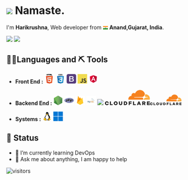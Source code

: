 <h1>
  <img src="https://emojis.slackmojis.com/emojis/images/1531849430/4246/blob-sunglasses.gif?1531849430" width="30"/> Namaste.
</h1>

<p>I'm <b>Harikrushna</b>, Web developer from <img src="https://raw.githubusercontent.com/hampusborgos/country-flags/main/svg/in.svg" width="13"/> <b>Anand,Gujarat, India</b>. </p>

<a href="mailto:github@haripatel.co.in?subject=%5BGitHub%5D%20%F0%9F%94%A5Contact&body=Hello%20Hari%2C%0D%0A%0D%0AI've%20seen%20your%20Github%20Profile%2C%20I%20want%20to"><img src="https://img.shields.io/badge/e‑mail-D14836.svg?style=for-the-badge&logo=GMail&logoColor=white" /></a>
<a href="https://linkedin.com/in/hardikhari96"><img src="https://img.shields.io/badge/linkedin-0077B5.svg?style=for-the-badge&logo=linkedin&logoColor=white" /></a>

## 👨‍💻Languages and ⛏️ Tools

- **Front End :** 
<code><img height="25" src="https://raw.githubusercontent.com/github/explore/80688e429a7d4ef2fca1e82350fe8e3517d3494d/topics/html/html.png"></code> 
<code><img height="25" src="https://raw.githubusercontent.com/github/explore/80688e429a7d4ef2fca1e82350fe8e3517d3494d/topics/css/css.png"></code> 
<code><img height="25" src="https://raw.githubusercontent.com/github/explore/80688e429a7d4ef2fca1e82350fe8e3517d3494d/topics/bootstrap/bootstrap.png"></code> 
<code><img height="25" src="https://raw.githubusercontent.com/github/explore/80688e429a7d4ef2fca1e82350fe8e3517d3494d/topics/javascript/javascript.png"></code>
<code><img height="25" src="https://raw.githubusercontent.com/github/explore/80688e429a7d4ef2fca1e82350fe8e3517d3494d/topics/angular/angular.png"></code> 

- **Backend End :**
<code><img height="25" src="https://raw.githubusercontent.com/github/explore/80688e429a7d4ef2fca1e82350fe8e3517d3494d/topics/nodejs/nodejs.png"></code> 
<code><img height="25" src="https://raw.githubusercontent.com/github/explore/80688e429a7d4ef2fca1e82350fe8e3517d3494d/topics/php/php.png"></code> 
<code><img height="25" src="https://raw.githubusercontent.com/github/explore/728542e0d33f83720614f61923a9cb424264db23/topics/firebase/firebase.png"></code> 
<code><img height="25" src="https://raw.githubusercontent.com/github/explore/80688e429a7d4ef2fca1e82350fe8e3517d3494d/topics/mysql/mysql.png"></code> 
<code><a href="https://www.nginx.com/" target="_blank"><img height="25" src="https://www.nginx.com/wp-content/uploads/2020/05/NGINX-product-icon.svg"></a></code> 
<code><a target="" href="/" class="flex lh-0 newNav-logo"><svg width="602" height="203" viewBox="0 0 602 203" fill="none" style="width:auto;height:40px" xmlns="http://www.w3.org/2000/svg"><path d="M510.338 128.167L511.809 123.081C513.562 117.031 512.91 111.438 509.969 107.329C507.262 103.544 502.752 101.315 497.274 101.056L393.528 99.7432C393.206 99.7369 392.89 99.655 392.606 99.504C392.321 99.353 392.077 99.1373 391.891 98.8742C391.71 98.6023 391.594 98.2918 391.553 97.9674C391.513 97.6429 391.549 97.3135 391.658 97.0053C391.836 96.4971 392.159 96.0521 392.587 95.7254C393.016 95.3987 393.53 95.2045 394.068 95.1668L498.775 93.8398C511.196 93.2698 524.644 83.1988 529.352 70.9178L535.323 55.3265C535.568 54.6672 535.624 53.9529 535.485 53.2637C528.705 22.7889 501.487 0 468.944 0C438.96 0 413.501 19.3385 404.369 46.2179C398.198 41.5895 390.504 39.4618 382.83 40.2608C368.445 41.6882 356.879 53.2613 355.455 67.6379C355.09 71.2277 355.357 74.8538 356.246 78.3513C332.747 79.0358 313.902 98.2738 313.902 121.922C313.905 124.033 314.061 126.141 314.369 128.23C314.437 128.712 314.676 129.154 315.043 129.475C315.41 129.796 315.881 129.974 316.368 129.977L507.902 130.001C507.92 130.002 507.938 130.002 507.956 130.001C508.498 129.991 509.022 129.808 509.451 129.478C509.88 129.147 510.191 128.688 510.338 128.167Z" fill="#F6821F"></path><path d="M544.899 56.4571C543.938 56.4571 542.98 56.4813 542.026 56.5295C541.872 56.5405 541.721 56.5736 541.577 56.6277C541.327 56.7131 541.101 56.8578 540.919 57.0494C540.737 57.241 540.604 57.4739 540.532 57.728L536.453 71.8078C534.699 77.8584 535.351 83.4464 538.295 87.5556C541 91.3448 545.51 93.5688 550.987 93.8281L573.104 95.155C573.415 95.1653 573.719 95.2479 573.993 95.3963C574.266 95.5448 574.501 95.7549 574.679 96.0101C574.863 96.2834 574.98 96.5959 575.02 96.9225C575.061 97.2492 575.024 97.5808 574.913 97.8906C574.735 98.3978 574.412 98.842 573.985 99.1686C573.558 99.4951 573.044 99.69 572.508 99.7292L549.528 101.056C537.051 101.631 523.606 111.697 518.902 123.978L517.242 128.314C517.173 128.495 517.147 128.69 517.168 128.883C517.189 129.076 517.255 129.262 517.362 129.424C517.469 129.586 517.612 129.721 517.781 129.817C517.95 129.912 518.14 129.967 518.334 129.975C518.355 129.975 518.374 129.975 518.395 129.975H597.467C597.927 129.979 598.375 129.833 598.744 129.558C599.112 129.283 599.381 128.896 599.508 128.454C600.909 123.459 601.617 118.296 601.612 113.108C601.603 81.8228 576.215 56.4571 544.899 56.4571Z" fill="#FBAD41"></path><path d="M66.9595 153.39H80.4491V190.214H104.022V202.024H66.9595V153.39Z" fill="#222222"></path><path d="M117.993 177.847V177.709C117.993 163.744 129.257 152.416 144.276 152.416C159.295 152.416 170.418 163.604 170.418 177.569V177.709C170.418 191.674 159.152 202.995 144.138 202.995C129.124 202.995 117.993 191.812 117.993 177.847ZM156.65 177.847V177.709C156.65 170.701 151.577 164.575 144.138 164.575C136.767 164.575 131.829 170.551 131.829 177.569V177.709C131.829 184.718 136.905 190.841 144.276 190.841C151.715 190.841 156.65 184.865 156.65 177.847Z" fill="#222222"></path><path d="M186.928 180.695V153.388H200.626V180.419C200.626 187.427 204.173 190.77 209.594 190.77C215.016 190.77 218.562 187.575 218.562 180.765V153.388H232.262V180.34C232.262 196.043 223.294 202.918 209.456 202.918C195.618 202.918 186.928 195.91 186.928 180.688" fill="#222222"></path><path d="M252.906 153.392H271.679C289.064 153.392 299.145 163.396 299.145 177.429V177.571C299.145 191.602 288.924 202.026 271.403 202.026H252.906V153.392ZM271.89 190.07C279.958 190.07 285.307 185.631 285.307 177.77V177.632C285.307 169.853 279.958 165.335 271.89 165.335H266.396V190.074L271.89 190.07Z" fill="#222222"></path><path d="M318.75 153.39H357.686V165.204H332.24V173.469H355.254V184.654H332.24V202.024H318.75V153.39Z" fill="#222222"></path><path d="M376.457 153.39H389.946V190.214H413.519V202.024H376.457V153.39Z" fill="#222222"></path><path d="M448.768 153.042H461.766L482.489 202.024H468.027L464.478 193.338H445.703L442.229 202.024H428.045L448.768 153.042ZM460.586 182.849L455.162 169.021L449.668 182.849H460.586Z" fill="#222222"></path><path d="M499.865 153.388H522.879C530.323 153.388 535.464 155.336 538.732 158.67C541.587 161.45 543.045 165.211 543.045 169.998V170.135C543.045 177.567 539.071 182.501 533.032 185.07L544.645 202.026H529.065L519.262 187.294H513.354V202.026H499.865V153.388ZM522.255 176.735C526.844 176.735 529.488 174.511 529.488 170.967V170.829C529.488 167.007 526.706 165.064 522.182 165.064H513.354V176.744L522.255 176.735Z" fill="#222222"></path><path d="M562.508 153.39H601.652V164.856H575.86V172.217H599.223V182.849H575.86V190.562H602V202.024H562.508V153.39Z" fill="#222222"></path><path d="M37.425 183.547C35.536 187.815 31.5615 190.838 26.2802 190.838C18.9065 190.838 13.8333 184.724 13.8333 177.707V177.567C13.8333 170.558 18.7686 164.573 26.14 164.573C31.6971 164.573 35.9287 167.989 37.7149 172.635H51.9339C49.6568 161.06 39.4776 152.418 26.2802 152.418C11.2593 152.418 0 163.753 0 177.707V177.845C0 191.81 11.1214 203 26.14 203C38.9867 203 49.0279 194.688 51.6768 183.549L37.425 183.547Z" fill="#222222"></path></svg></span><span class="db db-ns db-m dn-l"><svg width="602" height="203" viewBox="0 0 602 203" fill="none" style="width:auto;height:28px" xmlns="http://www.w3.org/2000/svg"><path d="M510.338 128.167L511.809 123.081C513.562 117.031 512.91 111.438 509.969 107.329C507.262 103.544 502.752 101.315 497.274 101.056L393.528 99.7432C393.206 99.7369 392.89 99.655 392.606 99.504C392.321 99.353 392.077 99.1373 391.891 98.8742C391.71 98.6023 391.594 98.2918 391.553 97.9674C391.513 97.6429 391.549 97.3135 391.658 97.0053C391.836 96.4971 392.159 96.0521 392.587 95.7254C393.016 95.3987 393.53 95.2045 394.068 95.1668L498.775 93.8398C511.196 93.2698 524.644 83.1988 529.352 70.9178L535.323 55.3265C535.568 54.6672 535.624 53.9529 535.485 53.2637C528.705 22.7889 501.487 0 468.944 0C438.96 0 413.501 19.3385 404.369 46.2179C398.198 41.5895 390.504 39.4618 382.83 40.2608C368.445 41.6882 356.879 53.2613 355.455 67.6379C355.09 71.2277 355.357 74.8538 356.246 78.3513C332.747 79.0358 313.902 98.2738 313.902 121.922C313.905 124.033 314.061 126.141 314.369 128.23C314.437 128.712 314.676 129.154 315.043 129.475C315.41 129.796 315.881 129.974 316.368 129.977L507.902 130.001C507.92 130.002 507.938 130.002 507.956 130.001C508.498 129.991 509.022 129.808 509.451 129.478C509.88 129.147 510.191 128.688 510.338 128.167Z" fill="#F6821F"></path><path d="M544.899 56.4571C543.938 56.4571 542.98 56.4813 542.026 56.5295C541.872 56.5405 541.721 56.5736 541.577 56.6277C541.327 56.7131 541.101 56.8578 540.919 57.0494C540.737 57.241 540.604 57.4739 540.532 57.728L536.453 71.8078C534.699 77.8584 535.351 83.4464 538.295 87.5556C541 91.3448 545.51 93.5688 550.987 93.8281L573.104 95.155C573.415 95.1653 573.719 95.2479 573.993 95.3963C574.266 95.5448 574.501 95.7549 574.679 96.0101C574.863 96.2834 574.98 96.5959 575.02 96.9225C575.061 97.2492 575.024 97.5808 574.913 97.8906C574.735 98.3978 574.412 98.842 573.985 99.1686C573.558 99.4951 573.044 99.69 572.508 99.7292L549.528 101.056C537.051 101.631 523.606 111.697 518.902 123.978L517.242 128.314C517.173 128.495 517.147 128.69 517.168 128.883C517.189 129.076 517.255 129.262 517.362 129.424C517.469 129.586 517.612 129.721 517.781 129.817C517.95 129.912 518.14 129.967 518.334 129.975C518.355 129.975 518.374 129.975 518.395 129.975H597.467C597.927 129.979 598.375 129.833 598.744 129.558C599.112 129.283 599.381 128.896 599.508 128.454C600.909 123.459 601.617 118.296 601.612 113.108C601.603 81.8228 576.215 56.4571 544.899 56.4571Z" fill="#FBAD41"></path><path d="M66.9595 153.39H80.4491V190.214H104.022V202.024H66.9595V153.39Z" fill="#222222"></path><path d="M117.993 177.847V177.709C117.993 163.744 129.257 152.416 144.276 152.416C159.295 152.416 170.418 163.604 170.418 177.569V177.709C170.418 191.674 159.152 202.995 144.138 202.995C129.124 202.995 117.993 191.812 117.993 177.847ZM156.65 177.847V177.709C156.65 170.701 151.577 164.575 144.138 164.575C136.767 164.575 131.829 170.551 131.829 177.569V177.709C131.829 184.718 136.905 190.841 144.276 190.841C151.715 190.841 156.65 184.865 156.65 177.847Z" fill="#222222"></path><path d="M186.928 180.695V153.388H200.626V180.419C200.626 187.427 204.173 190.77 209.594 190.77C215.016 190.77 218.562 187.575 218.562 180.765V153.388H232.262V180.34C232.262 196.043 223.294 202.918 209.456 202.918C195.618 202.918 186.928 195.91 186.928 180.688" fill="#222222"></path><path d="M252.906 153.392H271.679C289.064 153.392 299.145 163.396 299.145 177.429V177.571C299.145 191.602 288.924 202.026 271.403 202.026H252.906V153.392ZM271.89 190.07C279.958 190.07 285.307 185.631 285.307 177.77V177.632C285.307 169.853 279.958 165.335 271.89 165.335H266.396V190.074L271.89 190.07Z" fill="#222222"></path><path d="M318.75 153.39H357.686V165.204H332.24V173.469H355.254V184.654H332.24V202.024H318.75V153.39Z" fill="#222222"></path><path d="M376.457 153.39H389.946V190.214H413.519V202.024H376.457V153.39Z" fill="#222222"></path><path d="M448.768 153.042H461.766L482.489 202.024H468.027L464.478 193.338H445.703L442.229 202.024H428.045L448.768 153.042ZM460.586 182.849L455.162 169.021L449.668 182.849H460.586Z" fill="#222222"></path><path d="M499.865 153.388H522.879C530.323 153.388 535.464 155.336 538.732 158.67C541.587 161.45 543.045 165.211 543.045 169.998V170.135C543.045 177.567 539.071 182.501 533.032 185.07L544.645 202.026H529.065L519.262 187.294H513.354V202.026H499.865V153.388ZM522.255 176.735C526.844 176.735 529.488 174.511 529.488 170.967V170.829C529.488 167.007 526.706 165.064 522.182 165.064H513.354V176.744L522.255 176.735Z" fill="#222222"></path><path d="M562.508 153.39H601.652V164.856H575.86V172.217H599.223V182.849H575.86V190.562H602V202.024H562.508V153.39Z" fill="#222222"></path><path d="M37.425 183.547C35.536 187.815 31.5615 190.838 26.2802 190.838C18.9065 190.838 13.8333 184.724 13.8333 177.707V177.567C13.8333 170.558 18.7686 164.573 26.14 164.573C31.6971 164.573 35.9287 167.989 37.7149 172.635H51.9339C49.6568 161.06 39.4776 152.418 26.2802 152.418C11.2593 152.418 0 163.753 0 177.707V177.845C0 191.81 11.1214 203 26.14 203C38.9867 203 49.0279 194.688 51.6768 183.549L37.425 183.547Z" fill="#222222"></path></svg></a></code>

- **Systems :**
<code><img height="25" src="https://raw.githubusercontent.com/github/explore/728542e0d33f83720614f61923a9cb424264db23/topics/linux/linux.png"></code> 
<code><img height="25" src="https://raw.githubusercontent.com/github/explore/728542e0d33f83720614f61923a9cb424264db23/topics/windows/windows.png"></code>


<!-- Talking about you -->
## 📃 Status

- 🌱 I’m currently learning DevOps
- 💬 Ask me about anything, I am happy to help

![visitors](https://visitor-badge.laobi.icu/badge?page_id=hardikhari96.hardikhari96)
